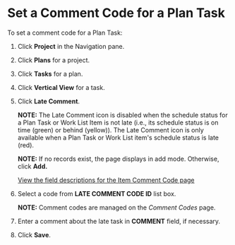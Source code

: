 # Set a Comment Code for a Plan Task

To set a comment code for a Plan Task:

1.  Click **Project** in the Navigation pane.

2.  Click **Plans** for a project.

3.  Click **Tasks** for a plan.

4.  Click **Vertical View** for a task.

5.  Click **Late Comment**.
    
    **NOTE:** The Late Comment icon is disabled when the schedule status
    for a Plan Task or Work List Item is not late (i.e., its schedule
    status is on time (green) or behind (yellow)). The Late Comment icon
    is only available when a Plan Task or Work List item's schedule
    status is late (red).
    
    **NOTE:** If no records exist, the page displays in add mode.
    Otherwise, click **Add.**
    
    [View the field descriptions for the Item Comment Code
    page](../Page_Desc/Item_Comment_Code.htm)

6.  Select a code from **LATE COMMENT CODE ID** list box.
    
    **NOTE:** Comment codes are managed on the *Comment Codes* page.

7.  Enter a comment about the late task in **COMMENT** field, if
    necessary.

8.  Click **Save**.
